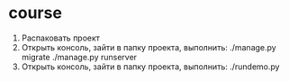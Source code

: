 # course

1. Распаковать проект
2. Открыть консоль, зайти в папку проекта, выполнить:
./manage.py migrate
./manage.py runserver
3. Открыть консоль, зайти в папку проекта, выполнить:
./rundemo.py

